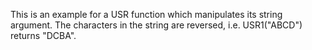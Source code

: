 This is an example for a USR function which manipulates its string argument.
The characters in the string are reversed, i.e. USR1("ABCD") returns "DCBA".

